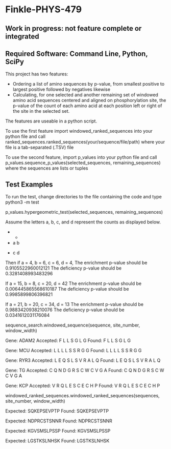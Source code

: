 # Finkle-PHYS-479

## Work in progress: not feature complete or integrated

## Required Software: Command Line, Python, SciPy

This project has two features:

- Ordering a list of amino sequences by p-value, from smallest positive to largest positive followed by negatives likewise
- Calculating, for one selected and another remaining set of windowed amino acid sequences centered and aligned on phosphorylation site, the p-value of the count of each amino acid at each position left or right of the site in the selected set.

The features are useable in a python script.

To use the first feature import windowed_ranked_sequences into your python file and call ranked_sequences.ranked_sequences(your/sequence/file/path) where your file is a tab-separated (.TSV) file

To use the second feature, import p_values into your python file and call p_values.sequence_p_values(selected_sequences, remaining_sequences) where the sequences are lists or tuples


## Test Examples

To run the test, change directories to the file containing the code and type python3 -m test

p_values.hypergeometric_test(selected_sequences, remaining_sequences)

Assume the letters a, b, c, and d represent the counts as displayed below.

  - +
- a b
+ c d

Then if a = 4, b = 6, c = 6, d = 4,
The enrichment p-value should be 0.9105522960012121
The deficiency p-value should be 0.3281408993483296

If a = 15, b = 8, c = 20, d = 42
The enrichment p-value should be 0.006445865568610187
The deficiency p-value should be 0.9985899806396821

If a = 21, b = 20, c = 34, d = 13
The enrichment p-value should be 0.9883420938210076
The deficiency p-value should be 0.0341612031176084


sequence_search.windowed_sequence(sequence, site_number, window_width)

Gene:     ADAM2
Accepted: F L L S G L G
Found:    F L L S G L G

Gene:     MCU
Accepted: L L L L S S R G G
Found:    L L L L S S R G G

Gene:     RYR3
Accepted: L E Q S L S V R A L Q
Found:    L E Q S L S V R A L Q

Gene:     TG
Accepted: C Q N D G R S C W C V G A
Found:    C Q N D G R S C W C V G A

Gene:     KCP
Accepted: V R Q L E S C E C H P
Found:    V R Q L E S C E C H P


windowed_ranked_sequences.windowed_ranked_sequences(sequences, site_number, window_width)

Expected: SQKEPSEVPTP
Found:    SQKEPSEVPTP

Expected: NDPRCSTSNNR
Found:    NDPRCSTSNNR

Expected: KGVSMSLPSSP
Found:    KGVSMSLPSSP

Expected: LGSTKSLNHSK
Found:    LGSTKSLNHSK